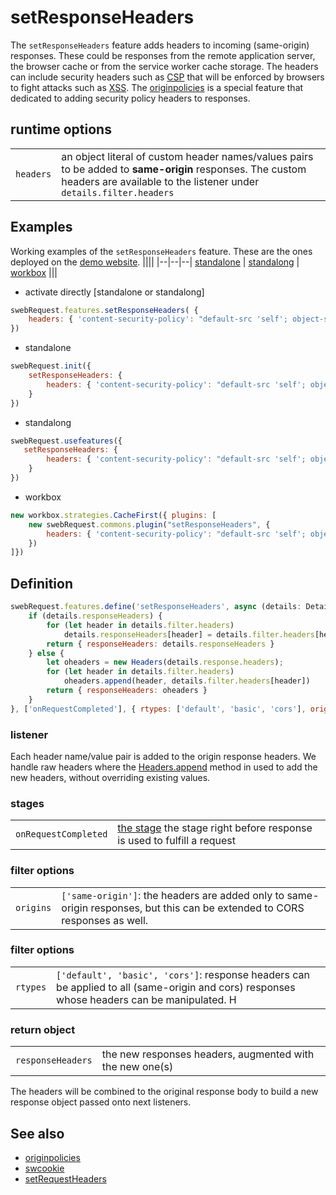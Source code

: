 # setResponseHeaders

The `setResponseHeaders` feature adds headers to incoming (same-origin) responses. These could be responses from the remote application server, the browser cache or from the service worker cache storage. The headers can include security headers such as [CSP](https://developer.mozilla.org/en-US/docs/Web/HTTP/CSP) that will be enforced by browsers to fight attacks such as [XSS](https://developer.mozilla.org/en-US/docs/Glossary/Cross-site_scripting). The [originpolicies](originpolicies.md) is a special feature that dedicated to adding security policy headers to responses.


## runtime options
||| 
|--|--| 
`headers` |  an object literal of custom header names/values pairs to be added to **same-origin** responses. The custom headers are available to the listener under `details.filter.headers`

## Examples
Working examples of the `setResponseHeaders` feature. These are the ones deployed on the [demo website](https://swebrequest.doitsec.net/sqwrfeatures.htm). 
||||
|--|--|--|
[standalone](../examples/responseheaders.js) | [standalong](../examples/uresponseheaders.js) | [workbox](../examples/wresponseheaders.js)
|||

- activate directly [standalone or standalong]
```javascript
swebRequest.features.setResponseHeaders( { 
    headers: { 'content-security-policy': "default-src 'self'; object-src 'none'; base-uri 'self' " }
}) 

```

- standalone
```javascript
swebRequest.init({ 
    setResponseHeaders: { 
        headers: { 'content-security-policy': "default-src 'self'; object-src 'none'; base-uri 'self' " } 
    }
})
```

- standalong
```javascript
swebRequest.usefeatures({ 
   setResponseHeaders: { 
        headers: { 'content-security-policy': "default-src 'self'; object-src 'none'; base-uri 'self' " } 
    }
})
```

- workbox
```javascript
new workbox.strategies.CacheFirst({ plugins: [ 
    new swebRequest.commons.plugin("setResponseHeaders", { 
        headers: { 'content-security-policy': "default-src 'self'; object-src 'none'; base-uri 'self' " }
    })
]})
```

## Definition
```javascript
swebRequest.features.define('setResponseHeaders', async (details: Details): Promise<Details> => {
    if (details.responseHeaders) {
        for (let header in details.filter.headers)
            details.responseHeaders[header] = details.filter.headers[header]
        return { responseHeaders: details.responseHeaders }
    } else {
        let oheaders = new Headers(details.response.headers);
        for (let header in details.filter.headers)
            oheaders.append(header, details.filter.headers[header])
        return { responseHeaders: oheaders }
    }
}, ['onRequestCompleted'], { rtypes: ['default', 'basic', 'cors'], origins: ['same-origin'] })
```


### listener
Each header name/value pair is added to the origin response headers. We handle raw headers where the [Headers.append](https://developer.mozilla.org/en-US/docs/Web/API/Headers/append) method in used to add the new headers, without overriding existing values.  


### stages 
||| 
|--|--| 
`onRequestCompleted` | [the stage](../stages/onRequestCompleted.md) the stage right before response is used to fulfill a request


### filter options
||| 
|--|--| 
`origins` | `['same-origin']`: the headers are added only to same-origin responses, but this can be extended to CORS responses as well. 


### filter options
||| 
|--|--| 
`rtypes` | `['default', 'basic', 'cors']`: response headers can be applied to all (same-origin and cors) responses whose headers can be manipulated. H



### return object
||| 
|--|--|
`responseHeaders` | the new responses headers, augmented with the new one(s)

The headers will be combined to the original response body to build a new response object passed onto next listeners. 



## See also
- [originpolicies](originpolicies.md)
- [swcookie](swcookie.md)
- [setRequestHeaders](setRequestHeaders.md)
